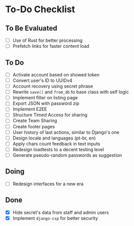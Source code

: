 # To-Do Checklist

## To Be Evaluated

- [ ] Use of Rust for better processing
- [ ] Prefetch links for faster content load

## To Do

- [ ] Activate account based on showed token
- [ ] Convert user's ID to UUIDv4
- [ ] Account recovery using secret phrase
- [ ] Rewrite `save()` and `from_db` to base class with self logic
- [ ] Implement filter on listing page
- [ ] Export JSON with password zip
- [ ] Implement E2EE
- [ ] Structure Timed Access for sharing
- [ ] Create Team Sharing
- [ ] Create footer pages
- [ ] User history of last actions, similar to Django's one
- [ ] Design locale and languages (pt-br, en)
- [ ] Apply chars count feedback in text inputs
- [ ] Redesign loadtests to a decent testing level
- [ ] Generate pseudo-random passwords as suggestion

## Doing

- [ ] Redesign interfaces for a new era

## Done

- [x] Hide secret's data from staff and admin users
- [x] Implement `django-csp` for better security

<!--

### 🔐 Security by Design: Highlights

| Feature                     | Description                                                            |
| --------------------------- | ---------------------------------------------------------------------- |
| **Client-Side Encryption**  | AES-GCM with Argon2id-derived keys; zero plaintext sent to the server. |
| **Zero-Knowledge**          | sWarden cannot read or reset your secrets — not even if it wanted to.  |
| **End-to-End TLS**          | Enforced via `SECURE_SSL_REDIRECT` and `HSTS` headers.                 |
| **No Personal Data**        | You remain fully anonymous; no emails or identifiers collected.        |
| **No Third Parties**        | No analytics, ad networks, tracking libraries, or fingerprinting.      |
| **Open Source**             | Full source code available for community review and audit.             |
| **Regular Security Audits** | Black-box tested every quarter; published security reports.            |

---

### 🛑 Station 6: Failure Without Recovery

* If a user forgets their password or loses the `12-word recovery phrase`, **data is unrecoverable**.
* There are no support resets, recovery emails, or admin override keys.
* This is by design — **you control your encryption keys**.

---

## 📜 Final Note: Security Philosophy

sWarden’s architecture is guided by these principles:

* **Don’t collect what you can’t protect.**
* **Put the user in control of their data.**
* **Encrypt everything, always — at rest and in transit.**
* **Never trust the server with plaintext.**
* **Anonymity and privacy are not optional.**

---

## 🧩 View Source or Contribute

This system is open source under the [BSL License](https://github.com/swarden/core).

You can:

* View the code
* Report vulnerabilities
* Contribute to improvements

➡️ GitHub: [https://github.com/swarden/core](https://github.com/swarden/core)

---

Let me know if you'd like a matching **graphic** or **interactive SVG line** to represent this visually!





{
    "0": "accent-color",
    "1": "align-content",
    "2": "align-items",
    "3": "align-self",
    "4": "alignment-baseline",
    "5": "anchor-name",
    "6": "anchor-scope",
    "7": "animation-composition",
    "8": "animation-delay",
    "9": "animation-direction",
    "10": "animation-duration",
    "11": "animation-fill-mode",
    "12": "animation-iteration-count",
    "13": "animation-name",
    "14": "animation-play-state",
    "15": "animation-range-end",
    "16": "animation-range-start",
    "17": "animation-timeline",
    "18": "animation-timing-function",
    "19": "app-region",
    "20": "appearance",
    "21": "backdrop-filter",
    "22": "backface-visibility",
    "23": "background-attachment",
    "24": "background-blend-mode",
    "25": "background-clip",
    "26": "background-color",
    "27": "background-image",
    "28": "background-origin",
    "29": "background-position",
    "30": "background-repeat",
    "31": "background-size",
    "32": "baseline-shift",
    "33": "baseline-source",
    "34": "block-size",
    "35": "border-block-end-color",
    "36": "border-block-end-style",
    "37": "border-block-end-width",
    "38": "border-block-start-color",
    "39": "border-block-start-style",
    "40": "border-block-start-width",
    "41": "border-bottom-color",
    "42": "border-bottom-left-radius",
    "43": "border-bottom-right-radius",
    "44": "border-bottom-style",
    "45": "border-bottom-width",
    "46": "border-collapse",
    "47": "border-end-end-radius",
    "48": "border-end-start-radius",
    "49": "border-image-outset",
    "50": "border-image-repeat",
    "51": "border-image-slice",
    "52": "border-image-source",
    "53": "border-image-width",
    "54": "border-inline-end-color",
    "55": "border-inline-end-style",
    "56": "border-inline-end-width",
    "57": "border-inline-start-color",
    "58": "border-inline-start-style",
    "59": "border-inline-start-width",
    "60": "border-left-color",
    "61": "border-left-style",
    "62": "border-left-width",
    "63": "border-right-color",
    "64": "border-right-style",
    "65": "border-right-width",
    "66": "border-start-end-radius",
    "67": "border-start-start-radius",
    "68": "border-top-color",
    "69": "border-top-left-radius",
    "70": "border-top-right-radius",
    "71": "border-top-style",
    "72": "border-top-width",
    "73": "bottom",
    "74": "box-decoration-break",
    "75": "box-shadow",
    "76": "box-sizing",
    "77": "break-after",
    "78": "break-before",
    "79": "break-inside",
    "80": "buffered-rendering",
    "81": "caption-side",
    "82": "caret-color",
    "83": "clear",
    "84": "clip",
    "85": "clip-path",
    "86": "clip-rule",
    "87": "color",
    "88": "color-interpolation",
    "89": "color-interpolation-filters",
    "90": "color-rendering",
    "91": "column-count",
    "92": "column-gap",
    "93": "column-rule-color",
    "94": "column-rule-style",
    "95": "column-rule-width",
    "96": "column-span",
    "97": "column-width",
    "98": "contain-intrinsic-block-size",
    "99": "contain-intrinsic-height",
    "100": "contain-intrinsic-inline-size",
    "101": "contain-intrinsic-size",
    "102": "contain-intrinsic-width",
    "103": "container-name",
    "104": "container-type",
    "105": "content",
    "106": "cursor",
    "107": "cx",
    "108": "cy",
    "109": "d",
    "110": "direction",
    "111": "display",
    "112": "dominant-baseline",
    "113": "dynamic-range-limit",
    "114": "empty-cells",
    "115": "field-sizing",
    "116": "fill",
    "117": "fill-opacity",
    "118": "fill-rule",
    "119": "filter",
    "120": "flex-basis",
    "121": "flex-direction",
    "122": "flex-grow",
    "123": "flex-shrink",
    "124": "flex-wrap",
    "125": "float",
    "126": "flood-color",
    "127": "flood-opacity",
    "128": "font-family",
    "129": "font-kerning",
    "130": "font-optical-sizing",
    "131": "font-palette",
    "132": "font-size",
    "133": "font-size-adjust",
    "134": "font-stretch",
    "135": "font-style",
    "136": "font-synthesis-small-caps",
    "137": "font-synthesis-style",
    "138": "font-synthesis-weight",
    "139": "font-variant",
    "140": "font-variant-alternates",
    "141": "font-variant-caps",
    "142": "font-variant-east-asian",
    "143": "font-variant-emoji",
    "144": "font-variant-ligatures",
    "145": "font-variant-numeric",
    "146": "font-variant-position",
    "147": "font-weight",
    "148": "grid-auto-columns",
    "149": "grid-auto-flow",
    "150": "grid-auto-rows",
    "151": "grid-column-end",
    "152": "grid-column-start",
    "153": "grid-row-end",
    "154": "grid-row-start",
    "155": "grid-template-areas",
    "156": "grid-template-columns",
    "157": "grid-template-rows",
    "158": "height",
    "159": "hyphenate-character",
    "160": "hyphenate-limit-chars",
    "161": "hyphens",
    "162": "image-orientation",
    "163": "image-rendering",
    "164": "initial-letter",
    "165": "inline-size",
    "166": "inset-block-end",
    "167": "inset-block-start",
    "168": "inset-inline-end",
    "169": "inset-inline-start",
    "170": "interactivity",
    "171": "interpolate-size",
    "172": "isolation",
    "173": "justify-content",
    "174": "justify-items",
    "175": "justify-self",
    "176": "left",
    "177": "letter-spacing",
    "178": "lighting-color",
    "179": "line-break",
    "180": "line-height",
    "181": "list-style-image",
    "182": "list-style-position",
    "183": "list-style-type",
    "184": "margin-block-end",
    "185": "margin-block-start",
    "186": "margin-bottom",
    "187": "margin-inline-end",
    "188": "margin-inline-start",
    "189": "margin-left",
    "190": "margin-right",
    "191": "margin-top",
    "192": "marker-end",
    "193": "marker-mid",
    "194": "marker-start",
    "195": "mask-clip",
    "196": "mask-composite",
    "197": "mask-image",
    "198": "mask-mode",
    "199": "mask-origin",
    "200": "mask-position",
    "201": "mask-repeat",
    "202": "mask-size",
    "203": "mask-type",
    "204": "math-depth",
    "205": "math-shift",
    "206": "math-style",
    "207": "max-block-size",
    "208": "max-height",
    "209": "max-inline-size",
    "210": "max-width",
    "211": "min-block-size",
    "212": "min-height",
    "213": "min-inline-size",
    "214": "min-width",
    "215": "mix-blend-mode",
    "216": "object-fit",
    "217": "object-position",
    "218": "object-view-box",
    "219": "offset-anchor",
    "220": "offset-distance",
    "221": "offset-path",
    "222": "offset-position",
    "223": "offset-rotate",
    "224": "opacity",
    "225": "order",
    "226": "orphans",
    "227": "outline-color",
    "228": "outline-offset",
    "229": "outline-style",
    "230": "outline-width",
    "231": "overflow-anchor",
    "232": "overflow-block",
    "233": "overflow-clip-margin",
    "234": "overflow-inline",
    "235": "overflow-wrap",
    "236": "overflow-x",
    "237": "overflow-y",
    "238": "overlay",
    "239": "overscroll-behavior-block",
    "240": "overscroll-behavior-inline",
    "241": "padding-block-end",
    "242": "padding-block-start",
    "243": "padding-bottom",
    "244": "padding-inline-end",
    "245": "padding-inline-start",
    "246": "padding-left",
    "247": "padding-right",
    "248": "padding-top",
    "249": "paint-order",
    "250": "perspective",
    "251": "perspective-origin",
    "252": "pointer-events",
    "253": "position",
    "254": "position-anchor",
    "255": "position-area",
    "256": "position-try-fallbacks",
    "257": "position-try-order",
    "258": "position-visibility",
    "259": "print-color-adjust",
    "260": "r",
    "261": "resize",
    "262": "right",
    "263": "rotate",
    "264": "row-gap",
    "265": "ruby-align",
    "266": "ruby-position",
    "267": "rx",
    "268": "ry",
    "269": "scale",
    "270": "scroll-behavior",
    "271": "scroll-initial-target",
    "272": "scroll-margin-block-end",
    "273": "scroll-margin-block-start",
    "274": "scroll-margin-inline-end",
    "275": "scroll-margin-inline-start",
    "276": "scroll-marker-group",
    "277": "scroll-padding-block-end",
    "278": "scroll-padding-block-start",
    "279": "scroll-padding-inline-end",
    "280": "scroll-padding-inline-start",
    "281": "scroll-timeline-axis",
    "282": "scroll-timeline-name",
    "283": "scrollbar-color",
    "284": "scrollbar-gutter",
    "285": "scrollbar-width",
    "286": "shape-image-threshold",
    "287": "shape-margin",
    "288": "shape-outside",
    "289": "shape-rendering",
    "290": "speak",
    "291": "stop-color",
    "292": "stop-opacity",
    "293": "stroke",
    "294": "stroke-dasharray",
    "295": "stroke-dashoffset",
    "296": "stroke-linecap",
    "297": "stroke-linejoin",
    "298": "stroke-miterlimit",
    "299": "stroke-opacity",
    "300": "stroke-width",
    "301": "tab-size",
    "302": "table-layout",
    "303": "text-align",
    "304": "text-align-last",
    "305": "text-anchor",
    "306": "text-box-edge",
    "307": "text-box-trim",
    "308": "text-decoration",
    "309": "text-decoration-color",
    "310": "text-decoration-line",
    "311": "text-decoration-skip-ink",
    "312": "text-decoration-style",
    "313": "text-emphasis-color",
    "314": "text-emphasis-position",
    "315": "text-emphasis-style",
    "316": "text-indent",
    "317": "text-overflow",
    "318": "text-rendering",
    "319": "text-shadow",
    "320": "text-size-adjust",
    "321": "text-spacing-trim",
    "322": "text-transform",
    "323": "text-underline-position",
    "324": "text-wrap-mode",
    "325": "text-wrap-style",
    "326": "timeline-scope",
    "327": "top",
    "328": "touch-action",
    "329": "transform",
    "330": "transform-origin",
    "331": "transform-style",
    "332": "transition-behavior",
    "333": "transition-delay",
    "334": "transition-duration",
    "335": "transition-property",
    "336": "transition-timing-function",
    "337": "translate",
    "338": "unicode-bidi",
    "339": "user-select",
    "340": "vector-effect",
    "341": "vertical-align",
    "342": "view-timeline-axis",
    "343": "view-timeline-inset",
    "344": "view-timeline-name",
    "345": "view-transition-class",
    "346": "view-transition-name",
    "347": "visibility",
    "348": "white-space-collapse",
    "349": "widows",
    "350": "width",
    "351": "will-change",
    "352": "word-break",
    "353": "word-spacing",
    "354": "writing-mode",
    "355": "x",
    "356": "y",
    "357": "z-index",
    "358": "zoom",
    "359": "-webkit-border-horizontal-spacing",
    "360": "-webkit-border-image",
    "361": "-webkit-border-vertical-spacing",
    "362": "-webkit-box-align",
    "363": "-webkit-box-decoration-break",
    "364": "-webkit-box-direction",
    "365": "-webkit-box-flex",
    "366": "-webkit-box-ordinal-group",
    "367": "-webkit-box-orient",
    "368": "-webkit-box-pack",
    "369": "-webkit-box-reflect",
    "370": "-webkit-font-smoothing",
    "371": "-webkit-line-break",
    "372": "-webkit-line-clamp",
    "373": "-webkit-locale",
    "374": "-webkit-mask-box-image",
    "375": "-webkit-mask-box-image-outset",
    "376": "-webkit-mask-box-image-repeat",
    "377": "-webkit-mask-box-image-slice",
    "378": "-webkit-mask-box-image-source",
    "379": "-webkit-mask-box-image-width",
    "380": "-webkit-rtl-ordering",
    "381": "-webkit-tap-highlight-color",
    "382": "-webkit-text-combine",
    "383": "-webkit-text-decorations-in-effect",
    "384": "-webkit-text-fill-color",
    "385": "-webkit-text-orientation",
    "386": "-webkit-text-security",
    "387": "-webkit-text-stroke-color",
    "388": "-webkit-text-stroke-width",
    "389": "-webkit-user-drag",
    "390": "-webkit-user-modify",
    "391": "-webkit-writing-mode",
    "accentColor": "auto",
    "additiveSymbols": "",
    "alignContent": "normal",
    "alignItems": "normal",
    "alignSelf": "auto",
    "alignmentBaseline": "auto",
    "all": "",
    "anchorName": "none",
    "anchorScope": "none",
    "animation": "none 0s ease 0s 1 normal none running",
    "animationComposition": "replace",
    "animationDelay": "0s",
    "animationDirection": "normal",
    "animationDuration": "0s",
    "animationFillMode": "none",
    "animationIterationCount": "1",
    "animationName": "none",
    "animationPlayState": "running",
    "animationRange": "normal",
    "animationRangeEnd": "normal",
    "animationRangeStart": "normal",
    "animationTimeline": "auto",
    "animationTimingFunction": "ease",
    "appRegion": "none",
    "appearance": "none",
    "ascentOverride": "",
    "aspectRatio": "auto",
    "backdropFilter": "none",
    "backfaceVisibility": "visible",
    "background": "rgba(0, 0, 0, 0) none repeat scroll 0% 0% / auto padding-box border-box",
    "backgroundAttachment": "scroll",
    "backgroundBlendMode": "normal",
    "backgroundClip": "border-box",
    "backgroundColor": "rgba(0, 0, 0, 0)",
    "backgroundImage": "none",
    "backgroundOrigin": "padding-box",
    "backgroundPosition": "0% 0%",
    "backgroundPositionX": "0%",
    "backgroundPositionY": "0%",
    "backgroundRepeat": "repeat",
    "backgroundSize": "auto",
    "basePalette": "",
    "baselineShift": "0px",
    "baselineSource": "auto",
    "blockSize": "27.1875px",
    "border": "0px none rgb(161, 167, 182)",
    "borderBlock": "0px none rgb(161, 167, 182)",
    "borderBlockColor": "rgb(161, 167, 182)",
    "borderBlockEnd": "0px none rgb(161, 167, 182)",
    "borderBlockEndColor": "rgb(161, 167, 182)",
    "borderBlockEndStyle": "none",
    "borderBlockEndWidth": "0px",
    "borderBlockStart": "0px none rgb(161, 167, 182)",
    "borderBlockStartColor": "rgb(161, 167, 182)",
    "borderBlockStartStyle": "none",
    "borderBlockStartWidth": "0px",
    "borderBlockStyle": "none",
    "borderBlockWidth": "0px",
    "borderBottom": "0px none rgb(161, 167, 182)",
    "borderBottomColor": "rgb(161, 167, 182)",
    "borderBottomLeftRadius": "0px",
    "borderBottomRightRadius": "0px",
    "borderBottomStyle": "none",
    "borderBottomWidth": "0px",
    "borderCollapse": "separate",
    "borderColor": "rgb(161, 167, 182)",
    "borderEndEndRadius": "0px",
    "borderEndStartRadius": "0px",
    "borderImage": "none",
    "borderImageOutset": "0",
    "borderImageRepeat": "stretch",
    "borderImageSlice": "100%",
    "borderImageSource": "none",
    "borderImageWidth": "1",
    "borderInline": "0px none rgb(161, 167, 182)",
    "borderInlineColor": "rgb(161, 167, 182)",
    "borderInlineEnd": "0px none rgb(161, 167, 182)",
    "borderInlineEndColor": "rgb(161, 167, 182)",
    "borderInlineEndStyle": "none",
    "borderInlineEndWidth": "0px",
    "borderInlineStart": "0px none rgb(161, 167, 182)",
    "borderInlineStartColor": "rgb(161, 167, 182)",
    "borderInlineStartStyle": "none",
    "borderInlineStartWidth": "0px",
    "borderInlineStyle": "none",
    "borderInlineWidth": "0px",
    "borderLeft": "0px none rgb(161, 167, 182)",
    "borderLeftColor": "rgb(161, 167, 182)",
    "borderLeftStyle": "none",
    "borderLeftWidth": "0px",
    "borderRadius": "0px",
    "borderRight": "0px none rgb(161, 167, 182)",
    "borderRightColor": "rgb(161, 167, 182)",
    "borderRightStyle": "none",
    "borderRightWidth": "0px",
    "borderSpacing": "0px 0px",
    "borderStartEndRadius": "0px",
    "borderStartStartRadius": "0px",
    "borderStyle": "none",
    "borderTop": "0px none rgb(161, 167, 182)",
    "borderTopColor": "rgb(161, 167, 182)",
    "borderTopLeftRadius": "0px",
    "borderTopRightRadius": "0px",
    "borderTopStyle": "none",
    "borderTopWidth": "0px",
    "borderWidth": "0px",
    "bottom": "auto",
    "boxDecorationBreak": "slice",
    "boxShadow": "none",
    "boxSizing": "border-box",
    "breakAfter": "auto",
    "breakBefore": "auto",
    "breakInside": "auto",
    "bufferedRendering": "auto",
    "captionSide": "top",
    "caretColor": "rgb(161, 167, 182)",
    "clear": "none",
    "clip": "auto",
    "clipPath": "none",
    "clipRule": "nonzero",
    "color": "rgb(161, 167, 182)",
    "colorInterpolation": "srgb",
    "colorInterpolationFilters": "linearrgb",
    "colorRendering": "auto",
    "colorScheme": "normal",
    "columnCount": "auto",
    "columnFill": "balance",
    "columnGap": "normal",
    "columnRule": "0px none rgb(161, 167, 182)",
    "columnRuleColor": "rgb(161, 167, 182)",
    "columnRuleStyle": "none",
    "columnRuleWidth": "0px",
    "columnSpan": "none",
    "columnWidth": "auto",
    "columns": "auto auto",
    "contain": "none",
    "containIntrinsicBlockSize": "none",
    "containIntrinsicHeight": "none",
    "containIntrinsicInlineSize": "none",
    "containIntrinsicSize": "none",
    "containIntrinsicWidth": "none",
    "container": "none",
    "containerName": "none",
    "containerType": "normal",
    "content": "normal",
    "contentVisibility": "visible",
    "counterIncrement": "none",
    "counterReset": "none",
    "counterSet": "none",
    "cursor": "auto",
    "cx": "0px",
    "cy": "0px",
    "d": "none",
    "descentOverride": "",
    "direction": "ltr",
    "display": "list-item",
    "dominantBaseline": "auto",
    "dynamicRangeLimit": "no-limit",
    "emptyCells": "show",
    "fallback": "",
    "fieldSizing": "fixed",
    "fill": "rgb(0, 0, 0)",
    "fillOpacity": "1",
    "fillRule": "nonzero",
    "filter": "none",
    "flex": "0 1 auto",
    "flexBasis": "auto",
    "flexDirection": "row",
    "flexFlow": "row nowrap",
    "flexGrow": "0",
    "flexShrink": "1",
    "flexWrap": "nowrap",
    "float": "none",
    "floodColor": "rgb(0, 0, 0)",
    "floodOpacity": "1",
    "font": "16px / 27.2px Inter, -apple-system, BlinkMacSystemFont, \"Segoe UI\", Roboto, Oxygen, Ubuntu, Cantarell, \"Open Sans\", \"Helvetica Neue\", sans-serif",
    "fontDisplay": "",
    "fontFamily": "Inter, -apple-system, BlinkMacSystemFont, \"Segoe UI\", Roboto, Oxygen, Ubuntu, Cantarell, \"Open Sans\", \"Helvetica Neue\", sans-serif",
    "fontFeatureSettings": "normal",
    "fontKerning": "auto",
    "fontOpticalSizing": "auto",
    "fontPalette": "normal",
    "fontSize": "16px",
    "fontSizeAdjust": "none",
    "fontStretch": "100%",
    "fontStyle": "normal",
    "fontSynthesis": "weight style small-caps",
    "fontSynthesisSmallCaps": "auto",
    "fontSynthesisStyle": "auto",
    "fontSynthesisWeight": "auto",
    "fontVariant": "normal",
    "fontVariantAlternates": "normal",
    "fontVariantCaps": "normal",
    "fontVariantEastAsian": "normal",
    "fontVariantEmoji": "normal",
    "fontVariantLigatures": "normal",
    "fontVariantNumeric": "normal",
    "fontVariantPosition": "normal",
    "fontVariationSettings": "normal",
    "fontWeight": "400",
    "forcedColorAdjust": "auto",
    "gap": "normal",
    "grid": "none / none / none / row / auto / auto",
    "gridArea": "auto",
    "gridAutoColumns": "auto",
    "gridAutoFlow": "row",
    "gridAutoRows": "auto",
    "gridColumn": "auto",
    "gridColumnEnd": "auto",
    "gridColumnGap": "normal",
    "gridColumnStart": "auto",
    "gridGap": "normal",
    "gridRow": "auto",
    "gridRowEnd": "auto",
    "gridRowGap": "normal",
    "gridRowStart": "auto",
    "gridTemplate": "none",
    "gridTemplateAreas": "none",
    "gridTemplateColumns": "none",
    "gridTemplateRows": "none",
    "height": "27.1875px",
    "hyphenateCharacter": "auto",
    "hyphenateLimitChars": "auto",
    "hyphens": "manual",
    "imageOrientation": "from-image",
    "imageRendering": "auto",
    "inherits": "",
    "initialLetter": "normal",
    "initialValue": "",
    "inlineSize": "206.391px",
    "inset": "auto",
    "insetBlock": "auto",
    "insetBlockEnd": "auto",
    "insetBlockStart": "auto",
    "insetInline": "auto",
    "insetInlineEnd": "auto",
    "insetInlineStart": "auto",
    "interactivity": "auto",
    "interpolateSize": "numeric-only",
    "isolation": "auto",
    "justifyContent": "normal",
    "justifyItems": "normal",
    "justifySelf": "auto",
    "left": "auto",
    "letterSpacing": "normal",
    "lightingColor": "rgb(255, 255, 255)",
    "lineBreak": "auto",
    "lineGapOverride": "",
    "lineHeight": "27.2px",
    "listStyle": "outside none circle",
    "listStyleImage": "none",
    "listStylePosition": "outside",
    "listStyleType": "circle",
    "margin": "0px 0px 8px",
    "marginBlock": "0px 8px",
    "marginBlockEnd": "8px",
    "marginBlockStart": "0px",
    "marginBottom": "8px",
    "marginInline": "0px",
    "marginInlineEnd": "0px",
    "marginInlineStart": "0px",
    "marginLeft": "0px",
    "marginRight": "0px",
    "marginTop": "0px",
    "marker": "none",
    "markerEnd": "none",
    "markerMid": "none",
    "markerStart": "none",
    "mask": "none",
    "maskClip": "border-box",
    "maskComposite": "add",
    "maskImage": "none",
    "maskMode": "match-source",
    "maskOrigin": "border-box",
    "maskPosition": "0% 0%",
    "maskRepeat": "repeat",
    "maskSize": "auto",
    "maskType": "luminance",
    "mathDepth": "0",
    "mathShift": "normal",
    "mathStyle": "normal",
    "maxBlockSize": "none",
    "maxHeight": "none",
    "maxInlineSize": "none",
    "maxWidth": "none",
    "minBlockSize": "auto",
    "minHeight": "auto",
    "minInlineSize": "auto",
    "minWidth": "auto",
    "mixBlendMode": "normal",
    "navigation": "",
    "negative": "",
    "objectFit": "fill",
    "objectPosition": "50% 50%",
    "objectViewBox": "none",
    "offset": "none 0px auto 0deg",
    "offsetAnchor": "auto",
    "offsetDistance": "0px",
    "offsetPath": "none",
    "offsetPosition": "normal",
    "offsetRotate": "auto 0deg",
    "opacity": "1",
    "order": "0",
    "orphans": "2",
    "outline": "rgb(161, 167, 182) none 0px",
    "outlineColor": "rgb(161, 167, 182)",
    "outlineOffset": "0px",
    "outlineStyle": "none",
    "outlineWidth": "0px",
    "overflow": "visible",
    "overflowAnchor": "auto",
    "overflowBlock": "visible",
    "overflowClipMargin": "0px",
    "overflowInline": "visible",
    "overflowWrap": "normal",
    "overflowX": "visible",
    "overflowY": "visible",
    "overlay": "none",
    "overrideColors": "",
    "overscrollBehavior": "auto",
    "overscrollBehaviorBlock": "auto",
    "overscrollBehaviorInline": "auto",
    "overscrollBehaviorX": "auto",
    "overscrollBehaviorY": "auto",
    "pad": "",
    "padding": "0px",
    "paddingBlock": "0px",
    "paddingBlockEnd": "0px",
    "paddingBlockStart": "0px",
    "paddingBottom": "0px",
    "paddingInline": "0px",
    "paddingInlineEnd": "0px",
    "paddingInlineStart": "0px",
    "paddingLeft": "0px",
    "paddingRight": "0px",
    "paddingTop": "0px",
    "page": "auto",
    "pageBreakAfter": "auto",
    "pageBreakBefore": "auto",
    "pageBreakInside": "auto",
    "pageOrientation": "",
    "paintOrder": "normal",
    "perspective": "none",
    "perspectiveOrigin": "103.188px 13.5938px",
    "placeContent": "normal",
    "placeItems": "normal",
    "placeSelf": "auto",
    "pointerEvents": "auto",
    "position": "static",
    "positionAnchor": "auto",
    "positionArea": "none",
    "positionTry": "none",
    "positionTryFallbacks": "none",
    "positionTryOrder": "normal",
    "positionVisibility": "always",
    "prefix": "",
    "printColorAdjust": "economy",
    "quotes": "auto",
    "r": "0px",
    "range": "",
    "resize": "none",
    "right": "auto",
    "rotate": "none",
    "rowGap": "normal",
    "rubyAlign": "space-around",
    "rubyPosition": "over",
    "rx": "auto",
    "ry": "auto",
    "scale": "none",
    "scrollBehavior": "auto",
    "scrollInitialTarget": "none",
    "scrollMargin": "0px",
    "scrollMarginBlock": "0px",
    "scrollMarginBlockEnd": "0px",
    "scrollMarginBlockStart": "0px",
    "scrollMarginBottom": "0px",
    "scrollMarginInline": "0px",
    "scrollMarginInlineEnd": "0px",
    "scrollMarginInlineStart": "0px",
    "scrollMarginLeft": "0px",
    "scrollMarginRight": "0px",
    "scrollMarginTop": "0px",
    "scrollMarkerGroup": "none",
    "scrollPadding": "auto",
    "scrollPaddingBlock": "auto",
    "scrollPaddingBlockEnd": "auto",
    "scrollPaddingBlockStart": "auto",
    "scrollPaddingBottom": "auto",
    "scrollPaddingInline": "auto",
    "scrollPaddingInlineEnd": "auto",
    "scrollPaddingInlineStart": "auto",
    "scrollPaddingLeft": "auto",
    "scrollPaddingRight": "auto",
    "scrollPaddingTop": "auto",
    "scrollSnapAlign": "none",
    "scrollSnapStop": "normal",
    "scrollSnapType": "none",
    "scrollTimeline": "none",
    "scrollTimelineAxis": "block",
    "scrollTimelineName": "none",
    "scrollbarColor": "auto",
    "scrollbarGutter": "auto",
    "scrollbarWidth": "auto",
    "shapeImageThreshold": "0",
    "shapeMargin": "0px",
    "shapeOutside": "none",
    "shapeRendering": "auto",
    "size": "",
    "sizeAdjust": "",
    "speak": "normal",
    "speakAs": "",
    "src": "",
    "stopColor": "rgb(0, 0, 0)",
    "stopOpacity": "1",
    "stroke": "none",
    "strokeDasharray": "none",
    "strokeDashoffset": "0px",
    "strokeLinecap": "butt",
    "strokeLinejoin": "miter",
    "strokeMiterlimit": "4",
    "strokeOpacity": "1",
    "strokeWidth": "1px",
    "suffix": "",
    "symbols": "",
    "syntax": "",
    "system": "",
    "tabSize": "8",
    "tableLayout": "auto",
    "textAlign": "left",
    "textAlignLast": "auto",
    "textAnchor": "start",
    "textBox": "normal",
    "textBoxEdge": "auto",
    "textBoxTrim": "none",
    "textCombineUpright": "none",
    "textDecoration": "none solid rgb(161, 167, 182)",
    "textDecorationColor": "rgb(161, 167, 182)",
    "textDecorationLine": "none",
    "textDecorationSkipInk": "auto",
    "textDecorationStyle": "solid",
    "textDecorationThickness": "auto",
    "textEmphasis": "none rgb(161, 167, 182)",
    "textEmphasisColor": "rgb(161, 167, 182)",
    "textEmphasisPosition": "over",
    "textEmphasisStyle": "none",
    "textIndent": "0px",
    "textOrientation": "mixed",
    "textOverflow": "clip",
    "textRendering": "auto",
    "textShadow": "none",
    "textSizeAdjust": "auto",
    "textSpacingTrim": "normal",
    "textTransform": "none",
    "textUnderlineOffset": "auto",
    "textUnderlinePosition": "auto",
    "textWrap": "wrap",
    "textWrapMode": "wrap",
    "textWrapStyle": "auto",
    "timelineScope": "none",
    "top": "auto",
    "touchAction": "auto",
    "transform": "none",
    "transformBox": "view-box",
    "transformOrigin": "103.195px 13.5938px",
    "transformStyle": "flat",
    "transition": "color 0.2s",
    "transitionBehavior": "normal",
    "transitionDelay": "0s",
    "transitionDuration": "0.2s",
    "transitionProperty": "color",
    "transitionTimingFunction": "ease",
    "translate": "none",
    "types": "",
    "unicodeBidi": "isolate",
    "unicodeRange": "",
    "userSelect": "auto",
    "vectorEffect": "none",
    "verticalAlign": "baseline",
    "viewTimeline": "none",
    "viewTimelineAxis": "block",
    "viewTimelineInset": "auto",
    "viewTimelineName": "none",
    "viewTransitionClass": "none",
    "viewTransitionName": "none",
    "visibility": "visible",
    "webkitAlignContent": "normal",
    "webkitAlignItems": "normal",
    "webkitAlignSelf": "auto",
    "webkitAnimation": "none 0s ease 0s 1 normal none running",
    "webkitAnimationDelay": "0s",
    "webkitAnimationDirection": "normal",
    "webkitAnimationDuration": "0s",
    "webkitAnimationFillMode": "none",
    "webkitAnimationIterationCount": "1",
    "webkitAnimationName": "none",
    "webkitAnimationPlayState": "running",
    "webkitAnimationTimingFunction": "ease",
    "webkitAppRegion": "none",
    "webkitAppearance": "none",
    "webkitBackfaceVisibility": "visible",
    "webkitBackgroundClip": "border-box",
    "webkitBackgroundOrigin": "padding-box",
    "webkitBackgroundSize": "auto",
    "webkitBorderAfter": "0px none rgb(161, 167, 182)",
    "webkitBorderAfterColor": "rgb(161, 167, 182)",
    "webkitBorderAfterStyle": "none",
    "webkitBorderAfterWidth": "0px",
    "webkitBorderBefore": "0px none rgb(161, 167, 182)",
    "webkitBorderBeforeColor": "rgb(161, 167, 182)",
    "webkitBorderBeforeStyle": "none",
    "webkitBorderBeforeWidth": "0px",
    "webkitBorderBottomLeftRadius": "0px",
    "webkitBorderBottomRightRadius": "0px",
    "webkitBorderEnd": "0px none rgb(161, 167, 182)",
    "webkitBorderEndColor": "rgb(161, 167, 182)",
    "webkitBorderEndStyle": "none",
    "webkitBorderEndWidth": "0px",
    "webkitBorderHorizontalSpacing": "0px",
    "webkitBorderImage": "none",
    "webkitBorderRadius": "0px",
    "webkitBorderStart": "0px none rgb(161, 167, 182)",
    "webkitBorderStartColor": "rgb(161, 167, 182)",
    "webkitBorderStartStyle": "none",
    "webkitBorderStartWidth": "0px",
    "webkitBorderTopLeftRadius": "0px",
    "webkitBorderTopRightRadius": "0px",
    "webkitBorderVerticalSpacing": "0px",
    "webkitBoxAlign": "stretch",
    "webkitBoxDecorationBreak": "slice",
    "webkitBoxDirection": "normal",
    "webkitBoxFlex": "0",
    "webkitBoxOrdinalGroup": "1",
    "webkitBoxOrient": "horizontal",
    "webkitBoxPack": "start",
    "webkitBoxReflect": "none",
    "webkitBoxShadow": "none",
    "webkitBoxSizing": "border-box",
    "webkitClipPath": "none",
    "webkitColumnBreakAfter": "auto",
    "webkitColumnBreakBefore": "auto",
    "webkitColumnBreakInside": "auto",
    "webkitColumnCount": "auto",
    "webkitColumnGap": "normal",
    "webkitColumnRule": "0px none rgb(161, 167, 182)",
    "webkitColumnRuleColor": "rgb(161, 167, 182)",
    "webkitColumnRuleStyle": "none",
    "webkitColumnRuleWidth": "0px",
    "webkitColumnSpan": "none",
    "webkitColumnWidth": "auto",
    "webkitColumns": "auto auto",
    "webkitFilter": "none",
    "webkitFlex": "0 1 auto",
    "webkitFlexBasis": "auto",
    "webkitFlexDirection": "row",
    "webkitFlexFlow": "row nowrap",
    "webkitFlexGrow": "0",
    "webkitFlexShrink": "1",
    "webkitFlexWrap": "nowrap",
    "webkitFontFeatureSettings": "normal",
    "webkitFontSmoothing": "auto",
    "webkitHyphenateCharacter": "auto",
    "webkitJustifyContent": "normal",
    "webkitLineBreak": "auto",
    "webkitLineClamp": "none",
    "webkitLocale": "\"en\"",
    "webkitLogicalHeight": "27.1875px",
    "webkitLogicalWidth": "206.391px",
    "webkitMarginAfter": "8px",
    "webkitMarginBefore": "0px",
    "webkitMarginEnd": "0px",
    "webkitMarginStart": "0px",
    "webkitMask": "none",
    "webkitMaskBoxImage": "none",
    "webkitMaskBoxImageOutset": "0",
    "webkitMaskBoxImageRepeat": "stretch",
    "webkitMaskBoxImageSlice": "0 fill",
    "webkitMaskBoxImageSource": "none",
    "webkitMaskBoxImageWidth": "auto",
    "webkitMaskClip": "border-box",
    "webkitMaskComposite": "add",
    "webkitMaskImage": "none",
    "webkitMaskOrigin": "border-box",
    "webkitMaskPosition": "0% 0%",
    "webkitMaskPositionX": "0%",
    "webkitMaskPositionY": "0%",
    "webkitMaskRepeat": "repeat",
    "webkitMaskSize": "auto",
    "webkitMaxLogicalHeight": "none",
    "webkitMaxLogicalWidth": "none",
    "webkitMinLogicalHeight": "auto",
    "webkitMinLogicalWidth": "auto",
    "webkitOpacity": "1",
    "webkitOrder": "0",
    "webkitPaddingAfter": "0px",
    "webkitPaddingBefore": "0px",
    "webkitPaddingEnd": "0px",
    "webkitPaddingStart": "0px",
    "webkitPerspective": "none",
    "webkitPerspectiveOrigin": "103.188px 13.5938px",
    "webkitPerspectiveOriginX": "",
    "webkitPerspectiveOriginY": "",
    "webkitPrintColorAdjust": "economy",
    "webkitRtlOrdering": "logical",
    "webkitRubyPosition": "before",
    "webkitShapeImageThreshold": "0",
    "webkitShapeMargin": "0px",
    "webkitShapeOutside": "none",
    "webkitTapHighlightColor": "rgba(0, 0, 0, 0.18)",
    "webkitTextCombine": "none",
    "webkitTextDecorationsInEffect": "none",
    "webkitTextEmphasis": "none rgb(161, 167, 182)",
    "webkitTextEmphasisColor": "rgb(161, 167, 182)",
    "webkitTextEmphasisPosition": "over",
    "webkitTextEmphasisStyle": "none",
    "webkitTextFillColor": "rgb(161, 167, 182)",
    "webkitTextOrientation": "vertical-right",
    "webkitTextSecurity": "none",
    "webkitTextSizeAdjust": "auto",
    "webkitTextStroke": "0px rgb(161, 167, 182)",
    "webkitTextStrokeColor": "rgb(161, 167, 182)",
    "webkitTextStrokeWidth": "0px",
    "webkitTransform": "none",
    "webkitTransformOrigin": "103.195px 13.5938px",
    "webkitTransformOriginX": "",
    "webkitTransformOriginY": "",
    "webkitTransformOriginZ": "",
    "webkitTransformStyle": "flat",
    "webkitTransition": "color 0.2s",
    "webkitTransitionDelay": "0s",
    "webkitTransitionDuration": "0.2s",
    "webkitTransitionProperty": "color",
    "webkitTransitionTimingFunction": "ease",
    "webkitUserDrag": "auto",
    "webkitUserModify": "read-only",
    "webkitUserSelect": "auto",
    "webkitWritingMode": "horizontal-tb",
    "whiteSpace": "normal",
    "whiteSpaceCollapse": "collapse",
    "widows": "2",
    "width": "206.391px",
    "willChange": "auto",
    "wordBreak": "normal",
    "wordSpacing": "0px",
    "wordWrap": "normal",
    "writingMode": "horizontal-tb",
    "x": "0px",
    "y": "0px",
    "zIndex": "auto",
    "zoom": "1"
}



 -->
